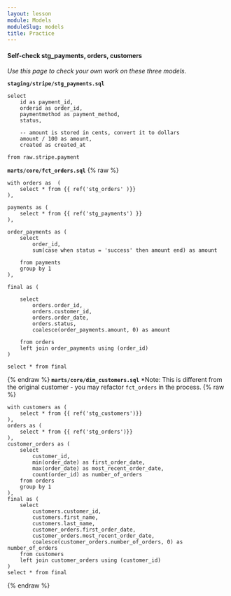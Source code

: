 ```yaml
---
layout: lesson
module: Models
moduleSlug: models
title: Practice
---
```


#### Self-check stg_payments, orders, customers
*Use this page to check your own work on these three models.*

**`staging/stripe/stg_payments.sql`**

```
select
    id as payment_id,
    orderid as order_id,
    paymentmethod as payment_method,
    status,

    -- amount is stored in cents, convert it to dollars
    amount / 100 as amount,
    created as created_at

from raw.stripe.payment
```

**`marts/core/fct_orders.sql`**
{% raw %}
```
with orders as  (
    select * from {{ ref('stg_orders' )}}
),

payments as (
    select * from {{ ref('stg_payments') }}
),

order_payments as (
    select
        order_id,
        sum(case when status = 'success' then amount end) as amount

    from payments
    group by 1
),

final as (

    select
        orders.order_id,
        orders.customer_id,
        orders.order_date,
        orders.status,
        coalesce(order_payments.amount, 0) as amount

    from orders
    left join order_payments using (order_id)
)

select * from final
```
{% endraw %}
**`marts/core/dim_customers.sql`**
*Note: This is different from the original customer - you may refactor `fct_orders` in the process.
{% raw %}
```
with customers as (
    select * from {{ ref('stg_customers')}}
),
orders as (
    select * from {{ ref('stg_orders')}}
),
customer_orders as (
    select
        customer_id,
        min(order_date) as first_order_date,
        max(order_date) as most_recent_order_date,
        count(order_id) as number_of_orders
    from orders
    group by 1
),
final as (
    select
        customers.customer_id,
        customers.first_name,
        customers.last_name,
        customer_orders.first_order_date,
        customer_orders.most_recent_order_date,
        coalesce(customer_orders.number_of_orders, 0) as number_of_orders
    from customers
    left join customer_orders using (customer_id)
)
select * from final
```
{% endraw %}